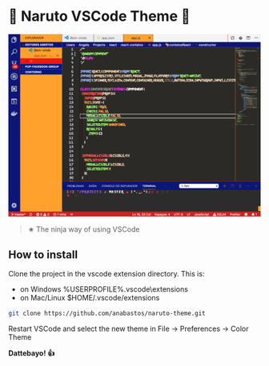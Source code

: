 # 🍥 Naruto VSCode Theme 🍥

![theme sample](image.png)
> ✬ The ninja way of using VSCode

## How to install
Clone the project in the vscode extension directory. This is:
- on Windows %USERPROFILE%\.vscode\extensions
- on Mac/Linux $HOME/.vscode/extensions

```bash
git clone https://github.com/anabastos/naruto-theme.git
```

Restart VSCode and select the new theme in File -> Preferences -> Color Theme

**Dattebayo! 👍**

